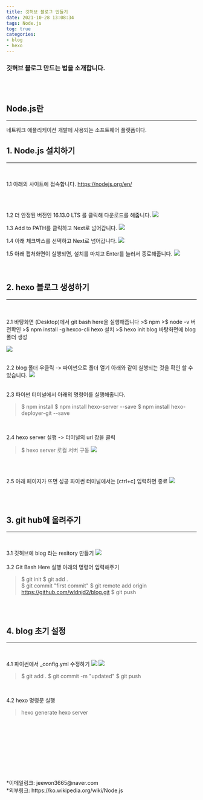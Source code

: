 ```yaml
---
title: 깃허브 블로그 만들기
date: 2021-10-28 13:08:34
tags: Node.js
tog: true
categories: 
- blog
- hexo
---
```


### 깃허브 블로그 만드는 법을 소개합니다.

<br>
<br>

## **Node.js란**
---
네트워크 애플리케이션 개발에 사용되는 소프트웨어 플랫폼이다.
<br>

## **1. Node.js 설치하기**
---

<br>

1.1 아래의 사이트에 접속합니다.
https://nodejs.org/en/

<br>
<br>

1.2 더 안정된 버전인 16.13.0 LTS 를 클릭해 다운로드를 해줍니다.
![](/images/01_01.PNG)
<br>

1.3 Add to PATH를 클릭하고 Next로 넘어갑니다. 
![](/images/01_02.png)
<br>

1.4 아래 체크박스를 선택하고 Next로 넘어갑니다.
![](/images/01_03.png)
<br>

1.5 아래 캡처화면이 실행되면, 설치를 마치고 Enter를 눌러서 종료해줍니다.
![](/images/01_04.png)  
<br>
<br>

## **2. hexo 블로그 생성하기**  
---
<br>
<br>
2.1 바탕화면 (Desktop)에서 git bash here을 실행해줍니다
>$ npm
>$ node -v       버전확인
>$ npm install -g hexco-cli      hexo 설치
>$ hexo init blog                바탕화면에 blog 폴더 생성

![](/images/01_05.png)  
<br>

2.2 blog 폴더 우클릭 -> 파이썬으로 폴더 열기
아래와 같이 실행되는 것을 확인 할 수 있습니다.
![](/images/01_06.png)  
<br>

2.3 파이썬 터미널에서 아래의 명령어를 실행해줍니다.
>$ npm install
>$ npm install hexo-server --save
>$ npm install hexo-deployer-git --save

<br>

2.4 hexo server 실행 -> 터미널의 url 창을 클릭
>$ hexo server     로컬 서버 구동
![](/mages/01_07.png)
> 
<br>
<br>

2.5 아래 페이지가 뜨면 성공
파이썬 터미널에서는 [ctrl+c] 입력하면 종료
![](/images/01_08.png)  

<br>
<br>

## **3. git hub에 올려주기** 
---

<br>

3.1 깃허브에 blog 라는 resitory 만들기
![](/images/01_09.png)  
<br>
3.2 Git Bash Here 실행 
아래의 명령어 입력해주기
>$ git init
>$ git add .  
>$ git commit "first commit"
>$ git remote add origin https://github.com/wldnjd2/blog.git 
>$ git push

<br>
<br>
 
## **4. blog 초기 설정**
---

<br>

4.1 파이썬에서 _config.yml 수정하기
![](/images/01_10.png)
![](/images/01_11.PNG)

>$ git add .
>$ git commit -m "updated"
>$ git push

<br>

4.2 hexo 명령문 실행
> hexo generate
> hexo server

<br>
<br>
<br>
<br>
<br>
<br>
<br>
<br>
<br>
*이메일링크: jeewon3665@naver.com <br>
*외부링크: https://ko.wikipedia.org/wiki/Node.js